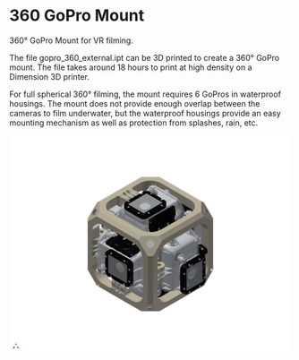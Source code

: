 # 360 GoPro Mount

360° GoPro Mount for VR filming. 

The file gopro_360_external.ipt can be 3D printed to create a 360° GoPro mount. The file takes around 18 hours to print at high density on a Dimension 3D printer.

For full spherical 360° filming, the mount requires 6 GoPros in waterproof housings. The mount does not provide enough overlap between the cameras to film underwater, but the waterproof housings provide an easy mounting mechanism as well as protection from splashes, rain, etc. 

![image of CAD model](https://github.com/explorationlabs/360-gopro-mount/blob/master/images/gopro_360_mount.jpg)
